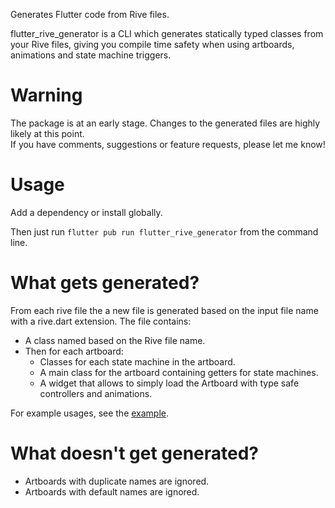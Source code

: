 Generates Flutter code from Rive files.

flutter_rive_generator is a CLI which generates statically typed classes from your Rive files, giving you compile time safety when using artboards, animations and state machine triggers.

# Warning

The package is at an early stage. Changes to the generated files are highly likely at this point.  
If you have comments, suggestions or feature requests, please let me know!

# Usage

Add a dependency or install globally.

Then just run `flutter pub run flutter_rive_generator` from the command line.

# What gets generated?

From each rive file the a new file is generated based on the input file name with a rive.dart extension.
The file contains:

- A class named based on the Rive file name.
- Then for each artboard:
  - Classes for each state machine in the artboard.
  - A main class for the artboard containing getters for state machines.
  - A widget that allows to simply load the Artboard with type safe controllers and animations.

For example usages, see the [example](example/lib/main.dart).

# What doesn't get generated?

- Artboards with duplicate names are ignored.
- Artboards with default names are ignored.
